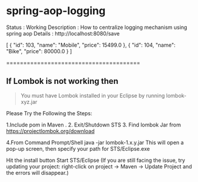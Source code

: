 # spring-aop-logging
Status 		: Working
Description : How to centralize logging mechanism using spring aop
Details		:
http://localhost:8080/save

[
    {
        "id": 103,
        "name": "Mobile",
        "price": 15499.0
    },
    {
        "id": 104,
        "name": "Bike",
        "price": 80000.0
    }
]

=======================================
## If Lombok is not working then 
> You must have Lombok installed in your Eclipse by running lombok-xyz.jar

Please Try the Following the Steps:

1.Include pom in Maven . 
2. Exit/Shutdown STS 
3. Find lombok Jar from https://projectlombok.org/download

4.From Command Prompt/Shell java -jar lombok-1.x.y.jar
This will open a pop-up screen, then specify your path for STS/Eclipse.exe

Hit the install button
Start STS/Eclipse
(If you are still facing the issue, try updating your project: right-click on project -> Maven -> Update Project and the errors will disappear.)


